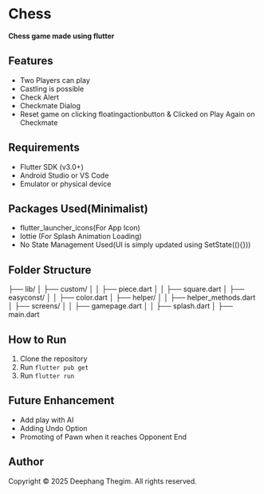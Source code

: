 # Chess

**Chess game made using flutter**

## Features

- Two Players can play
- Castling is possible
- Check Alert
- Checkmate Dialog
- Reset game on clicking floatingactionbutton & Clicked on Play Again on Checkmate

## Requirements

- Flutter SDK (v3.0+)
- Android Studio or VS Code
- Emulator or physical device

## Packages Used(Minimalist)

- flutter_launcher_icons(For App Icon)
- lottie (For Splash Animation Loading)
- No State Management Used(UI is simply updated using SetState((){}))

## Folder Structure

├── lib/
│ ├── custom/
│ │ ├── piece.dart
│ │ ├── square.dart
│ ├── easyconst/
│ │ ├── color.dart
│ ├── helper/
│ │ ├── helper_methods.dart
│ ├── screens/
│ │ ├── gamepage.dart
│ │ ├── splash.dart
│ ├── main.dart

## How to Run

1. Clone the repository
2. Run `flutter pub get`
3. Run `flutter run`

## Future Enhancement

- Add play with AI
- Adding Undo Option
- Promoting of Pawn when it reaches Opponent End

## Author

Copyright © 2025 Deephang Thegim. All rights reserved.
